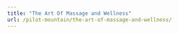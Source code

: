 ```yaml
---
title: "The Art Of Massage and Wellness"
url: /pilot-mountain/the-art-of-massage-and-wellness/
---
```

